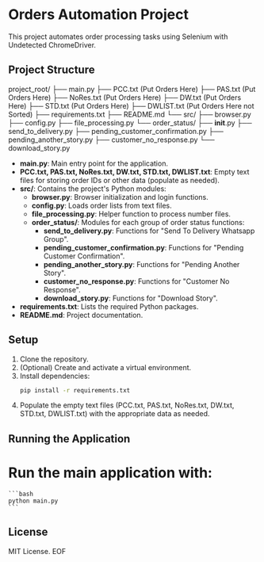 # Orders Automation Project

This project automates order processing tasks using Selenium with Undetected ChromeDriver.

## Project Structure

project_root/
├── main.py
├── PCC.txt         (Put Orders Here)
├── PAS.txt         (Put Orders Here)
├── NoRes.txt       (Put Orders Here)
├── DW.txt          (Put Orders Here)
├── STD.txt         (Put Orders Here)
├── DWLIST.txt      (Put Orders Here not Sorted)
├── requirements.txt
├── README.md
└── src/
    ├── browser.py
    ├── config.py
    ├── file_processing.py
    └── order_status/
          ├── __init__.py
          ├── send_to_delivery.py
          ├── pending_customer_confirmation.py
          ├── pending_another_story.py
          ├── customer_no_response.py
          └── download_story.py

- **main.py**: Main entry point for the application.
- **PCC.txt, PAS.txt, NoRes.txt, DW.txt, STD.txt, DWLIST.txt**: Empty text files for storing order IDs or other data (populate as needed).
- **src/**: Contains the project's Python modules:
  - **browser.py**: Browser initialization and login functions.
  - **config.py**: Loads order lists from text files.
  - **file_processing.py**: Helper function to process number files.
  - **order_status/**: Modules for each group of order status functions:
      - **send_to_delivery.py**: Functions for "Send To Delivery Whatsapp Group".
      - **pending_customer_confirmation.py**: Functions for "Pending Customer Confirmation".
      - **pending_another_story.py**: Functions for "Pending Another Story".
      - **customer_no_response.py**: Functions for "Customer No Response".
      - **download_story.py**: Functions for "Download Story".
- **requirements.txt**: Lists the required Python packages.
- **README.md**: Project documentation.

## Setup

1. Clone the repository.
2. (Optional) Create and activate a virtual environment.
3. Install dependencies:
   ```bash
   pip install -r requirements.txt
   ```
4. Populate the empty text files (PCC.txt, PAS.txt, NoRes.txt, DW.txt, STD.txt, DWLIST.txt) with the appropriate data as needed.

## Running the Application
# Run the main application with:

    ```bash
    python main.py
    ```

## License
MIT License. EOF

